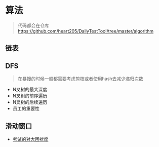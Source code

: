 # 算法

> 代码都会在仓库<br />
> <https://github.com/heart205/DailyTestTool/tree/master/algorithm>
## 链表


## DFS
> 在暴搜的时候一般都需要考虑剪枝或者使用hash去减少递归次数

-  N叉树的最大深度
-  N叉树的前序遍历
-  N叉树的后续遍历
-  员工的重要性


## 滑动窗口
- [考试的对大困扰度](https://leetcode-cn.com/problems/maximize-the-confusion-of-an-exam/)